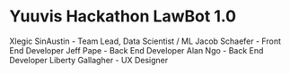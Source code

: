 # Yuuvis Hackathon LawBot 1.0




Xlegic SinAustin - Team Lead, Data Scientist / ML
Jacob Schaefer - Front End Developer
Jeff Pape - Back End Developer
Alan Ngo - Back End Developer
Liberty Gallagher - UX Designer
